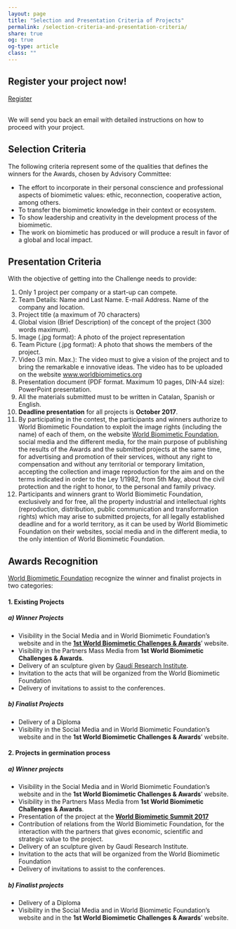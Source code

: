 ```yaml
---
layout: page
title: "Selection and Presentation Criteria of Projects" 
permalink: /selection-criteria-and-presentation-criteria/
share: true
og: true
og-type: article
class: ""
---
```


<section class="section overlay overlay-clr bg-cover bg4 light-text align-center">
<div class="container">
<h2>Register your <strong>project</strong> now!</h2>

<a href="mailto:info@biomimeticchallengesandawards.com?subject=I%20want%20further%20information%20on%20WBChA%20Projects%20registration&amp;body=To%20whom%20it%20may%20concern%3A%20I%20want%20further%20information%20on%20WBChA%20Projects%20registration.%20Thanks%20a%20lot" class="btn btn-lg btn-outline">Register</a>
<br />
<br />
<p>We will send you back an email with detailed instructions on how to proceed with your project.</p>
</div>
</section>

Selection Criteria
-----

The following criteria represent some of the qualities that defines the winners for the Awards, chosen by Advisory Committee:

- The effort to incorporate in their personal conscience and professional aspects of biomimetic values: ethic, reconnection, cooperative action, among others.
- To transfer the biomimetic knowledge in their context or ecosystem.
- To show leadership and creativity in the development process of the biomimetic.
- The work on biomimetic has produced or will produce a result in favor of a global and local impact.

Presentation Criteria
-----

With the objective of getting into the Challenge needs to provide:

1. Only 1 project per company or a start-up can compete.
2. Team Details: Name and Last Name. E-mail Address. Name of the company and location.
3. Project title (a maximum of 70 characters)
4. Global vision (Brief Description) of the concept of the project (300 words maximum).
5. Image (.jpg format): A photo of the project representation
6. Team Picture (.jpg format): A photo that shows the members of the project.
7. Video (3 min. Max.): The video must to give a vision of the project and to bring the remarkable e innovative ideas. The video has to be uploaded on the website www.worldbiomimetics.org
8. Presentation document (PDF format. Maximum 10 pages, DIN-A4 size): PowerPoint presentation. 
9. All the materials submitted must to be written in Catalan, Spanish or English.
10. **Deadline presentation** for all projects is **October 2017**.
11. By participating in the contest, the participants and winners authorize to World Biomimetic Foundation to exploit the image rights (including the name) of each of them, on the website [World Biomimetic Foundation](http://www.worldbiomimetic.org/), social media and the different media, for the main purpose of publishing the results of the Awards and the submitted projects at the same time, for advertising and promotion of their services, without any right to compensation and without any territorial or temporary limitation, accepting the collection and image reproduction for the aim and on the terms indicated in order to the Ley 1/1982, from 5th May, about the civil protection and the right to honor, to the personal and family privacy.
12. Participants and winners grant to World Biomimetic Foundation, exclusively and for free, all the property industrial and intellectual rights (reproduction, distribution, public communication and transformation rights) which may arise to submitted projects, for all legally established deadline and for a world territory, as it can be used by World Biomimetic Foundation on their websites, social media and in the different media, to the only intention of World Biomimetic Foundation.

Awards Recognition
-----

[World Biomimetic Foundation](http://www.worldbiomimetic.org/) recognize the winner and finalist projects in two categories:

#### 1. Existing Projects

##### a) Winner Projects 
		
- Visibility in the Social Media and in World Biomimetic Foundation’s website and in the **[1st World Biomimetic Challenges & Awards](/)**’ website.
- Visibility in the Partners Mass Media from **1st World Biomimetic Challenges & Awards**.
- Delivery of an sculpture given by [Gaudí Research Institute](http://www.tgaudiri.org/index.php/qui-som).
- Invitation to the acts that will be organized from the World Biomimetic Foundation
- Delivery of invitations to assist to the conferences.

##### b) Finalist Projects

- Delivery of a Diploma
- Visibility in the Social Media and in World Biomimetic Foundation’s website and in the **1st World Biomimetic Challenges & Awards**’ website.

#### 2. Projects in germination process

##### a) Winner projects

- Visibility in the Social Media and in World Biomimetic Foundation’s website and in the **1st World Biomimetic Challenges & Awards**’ website.
- Visibility in the Partners Mass Media from **1st World Biomimetic Challenges & Awards**.
- Presentation of the project at the **[World Biomimetic Summit 2017](/#summit17)**
- Contribution of relations from the World Biomimetic Foundation, for the interaction with the partners that gives economic, scientific and strategic value to the project.
- Delivery of an sculpture given by Gaudí Research Institute.
- Invitation to the acts that will be organized from the World Biomimetic Foundation
- Delivery of invitations to assist to the conferences.

##### b) Finalist projects

- Delivery of a Diploma
- Visibility in the Social Media and in World Biomimetic Foundation’s website and in the **1st World Biomimetic Challenges & Awards**’ website.